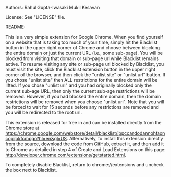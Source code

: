 Authors:
Rahul Gupta-Iwasaki
Mukil Kesavan

License:
See "LICENSE" file.

README:

This is a very simple extension for Google Chrome. When you find yourself on a website that is taking too much of your time, simply hit the Blacklist button in the upper right corner of Chrome and choose between blocking the entire domain or just the current URL (i.e., some sub-page). You will be blocked from visiting that domain or sub-page url while Blacklist remains active. To resume visiting any site or sub-page url blocked by Blacklist, you must visit the site, click the Blacklist extension button in the upper right corner of the browser, and then click the "unlist site" or "unlist url" button. If you chose "unlist site" then ALL restrictions for the entire domain will be lifted. If you chose "unlist url" and you had originally blocked only the current sub-age URL, then only the current sub-age restrictions will be removed. However, if you had blocked the entire domain, then the domain restrictions will be removed when you choose "unlist url". Note that you will be forced to wait for 15 seconds before any restrictions are removed and you will be redirected to the root url.
 
This extension is released for free in and can be installed directly from the Chrome store at https://chrome.google.com/webstore/detail/blacklist/jbpccandodannohfaoncogijbkfcmpgo?hl=en&gl=US.
Alternatively, to install this extension directly from the source, download the code from GitHub, extract it, and then add it to Chrome as detailed in step 4 of Create and Load Extensions on this page: http://developer.chrome.com/extensions/getstarted.html.
 
To completely disable Blacklist, return to chrome://extensions and uncheck the box next to Blacklist.
